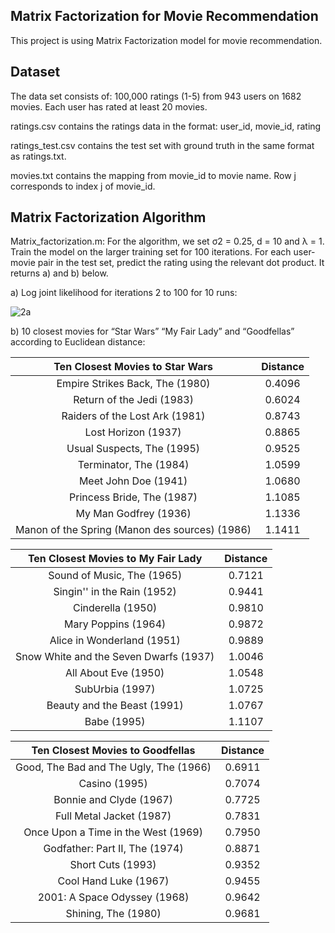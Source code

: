 ## Matrix Factorization for Movie Recommendation

This project is using Matrix Factorization model for movie recommendation. 

## Dataset
The data set consists of: 100,000 ratings (1-5) from 943 users on 1682 movies. Each user has rated at least 20 movies. 
       
ratings.csv contains the ratings data in the format: user_id, movie_id, rating

ratings_test.csv contains the test set with ground truth in the same format as ratings.txt.

movies.txt contains the mapping from movie_id to movie name. Row j corresponds to index j of movie_id.

## Matrix Factorization Algorithm
Matrix_factorization.m: For the algorithm, we set σ2 = 0.25, d = 10 and λ = 1. Train the model on the larger training
set for 100 iterations. For each user-movie pair in the test set, predict the rating using the relevant dot product.
It returns a) and b) below.

a) Log joint likelihood for iterations 2 to 100 for 10 runs:

![2a](https://user-images.githubusercontent.com/16806108/43932816-2c1b244a-9c14-11e8-9d90-82f9948d14e7.jpg)


b) 10 closest movies for “Star Wars” “My Fair Lady” and “Goodfellas” according to Euclidean distance:

|Ten Closest Movies to Star Wars | Distance |
| :-------------:| :-------------: |
|Empire Strikes Back, The (1980)| 0.4096|
|Return of the Jedi (1983)| 0.6024|
|Raiders of the Lost Ark (1981)| 0.8743|
|Lost Horizon (1937)| 0.8865|
|Usual Suspects, The (1995)| 0.9525|
|Terminator, The (1984)| 1.0599|
|Meet John Doe (1941)| 1.0680|
|Princess Bride, The (1987)| 1.1085|
|My Man Godfrey (1936)| 1.1336|
|Manon of the Spring (Manon des sources) (1986)| 1.1411|

|Ten Closest Movies to My Fair Lady | Distance |
| :-------------: |:-------------: |
|Sound of Music, The (1965)| 0.7121|
|Singin'' in the Rain (1952)| 0.9441|
|Cinderella (1950)| 0.9810|
|Mary Poppins (1964)| 0.9872|
|Alice in Wonderland (1951)| 0.9889|
|Snow White and the Seven Dwarfs (1937)| 1.0046|
|All About Eve (1950)| 1.0548|
|SubUrbia (1997)| 1.0725|
|Beauty and the Beast (1991)| 1.0767|
|Babe (1995)| 1.1107|

|Ten Closest Movies to Goodfellas | Distance |
| :-------------: | :-------------: |
|Good, The Bad and The Ugly, The (1966)| 0.6911|
|Casino (1995)| 0.7074
|Bonnie and Clyde (1967)| 0.7725|
|Full Metal Jacket (1987)| 0.7831|
|Once Upon a Time in the West (1969)| 0.7950|
|Godfather: Part II, The (1974)| 0.8871|
|Short Cuts (1993)| 0.9352|
|Cool Hand Luke (1967)| 0.9455|
|2001: A Space Odyssey (1968)| 0.9642|
|Shining, The (1980)| 0.9681|
